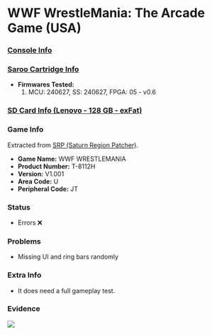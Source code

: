 # WWF WrestleMania: The Arcade Game (USA)

### [Console Info](../../../../../Info/Consoles/VA13/README.md)

### [Saroo Cartridge Info](../../../../../Info/Cartridges/RetroGameParadiseStore/1.32F/README.md)

- <b>Firmwares Tested:</b>
  1. MCU: 240627, SS: 240627, FPGA: 05 - v0.6

### [SD Card Info (Lenovo - 128 GB - exFat)](../../../../../Info/SdCards/Lenovo/128GB/exfat/README.md)

### Game Info

Extracted from [SRP (Saturn Region Patcher)](https://segaxtreme.net/resources/saturn-region-patcher.81/download).

- <b>Game Name:</b> WWF WRESTLEMANIA
- <b>Product Number:</b> T-8112H
- <b>Version:</b> V1.001
- <b>Area Code:</b> U
- <b>Peripheral Code:</b> JT

### Status

- Errors :x:

### Problems

- Missing UI and ring bars randomly

### Extra Info

- It does need a full gameplay test.

### Evidence

[![](https://img.youtube.com/vi/zRcdKdX7SC0/0.jpg)](https://www.youtube.com/watch?v=zRcdKdX7SC0)
